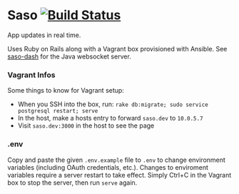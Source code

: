 # Saso [![Build Status](https://magnum.travis-ci.com/bionicrm/saso-web.svg?token=fpiAqsfNZoYfyAxhver7)](https://magnum.travis-ci.com/bionicrm/saso-web)

App updates in real time.

Uses Ruby on Rails along with a Vagrant box provisioned with Ansible. See [saso-dash](https://github.com/bionicrm/saso-dash) for the Java websocket server.

### Vagrant Infos

Some things to know for Vagrant setup:
- When you SSH into the box, run: `rake db:migrate; sudo service postgresql restart; serve`
- In the host, make a hosts entry to forward `saso.dev` to `10.0.5.7`
- Visit `saso.dev:3000` in the host to see the page

### .env

Copy and paste the given `.env.example` file to `.env` to change environment variables (including OAuth credentials, etc.). Changes to enviroment variables require a server restart to take effect. Simply Ctrl+C in the Vagrant box to stop the server, then run `serve` again.
